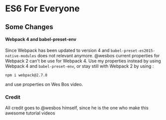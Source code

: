 # ES6 For Everyone

## Some Changes

#### Webpack 4 and babel-preset-env
Since Webpack has been updated to version 4 and `babel-preset-es2015-native-modules` does not relevant anymore. @wesbos current properties for Webpack 2 can't be use for Webpack 4. Use my properties instead by using Webpack 4 and `babel-preset-env`, or stay still with Webpack 2 by using :
```
npm i webpack@2.7.0
```
and use properties on Wes Bos video.

### Credit
All credit goes to @wesbos himself, since he is the one who make this awesome tutorial videos
